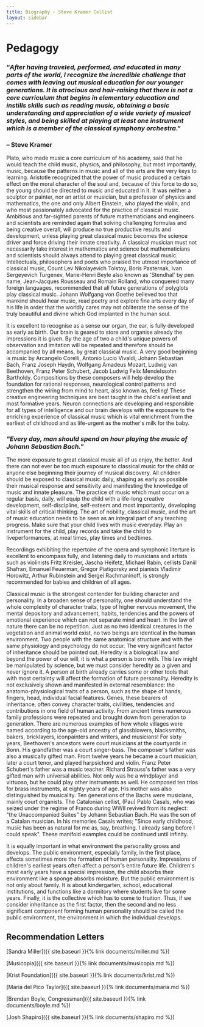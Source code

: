 ```yaml
---
title: Biography ‹ Steve Kramer Cellist
layout: sidebar
---
```


# Pedagogy


### “*After having traveled, performed, and educated in many parts of the world, I recognize the incredible challenge that comes with leaving out musical education for our younger generations. It is atrocious and hair-raising that there is not a core curriculum that begins in elementary education and instills skills such as reading music, obtaining a basic understanding and appreciation of a wide variety of musical styles, and being skilled at playing at least one instrument which is a member of the classical symphony orchestra*.” 

### – Steve Kramer


Plato, who made music a core curriculum of his academy, said that he would teach the child music, physics, and philosophy, but most importantly, music, because the patterns in music and all of the arts are the very keys to learning. Aristotle recognized that the power of music produced a certain effect on the moral character of the soul and, because of this force to do so, the young should be directed to music and educated in it. It was neither a sculptor or painter, nor an artist or musician, but a professor of physics and mathematics, the one and only Albert Einstein, who played the violin, and who most passionately advocated for the practice of classical music. Ambitious and far-sighted parents of future mathematicians and engineers and scientists are reminded again that solving challenging formulas and being creative overall, will produce no true productive results and development, unless playing great classical music becomes the science driver and force driving their innate creativity. A classical musician must not necessarily take interest in mathematics and science but mathematicians and scientists should always attend to playing great classical music. Intellectuals, philosophers and poets who praised the utmost importance of classical music, Count Lev Nikolayevich Tolstoy, Boris Pasternak, Ivan Sergeyevich Turgenev, Marie-Henri Beyle also known as 'Stendhal' by pen name, Jean-Jacques Rousseau and Romain Rolland, who conquered many foreign languages, recommended that all future generations of polyglots play classical music. Johann Wolfgang von Goethe believed too that mankind should hear music, read poetry and explore fine arts every day of his life in order that the worldly cares may not obliterate the sense of the truly beautiful and divine which God implanted in the human soul. 

It is excellent to recognise as a sense our organ, the ear, is fully developed as early as birth. Our brain is geared to store and organise already the impressions it is given. By the age of two a child's unique powers of observation and imitation will be repeated and therefore should be accompanied by all means, by great classical music. A very good beginning is music by Arcangelo Corelli, Antonio Lucio Vivaldi, Johann Sebastian Bach, Franz Joseph Haydn, Wolfgang Amadeus Mozart, Ludwig van Beethoven, Franz Peter Schubert, Jacob Ludwig Felix Mendelssohn Bartholdy. Compositions by these composers will help develop the foundation for rational responses, neurological control patterns and strengthen the wiring from mind to heart, also known as, feeling! These creative engineering techniques are best taught in the child's earliest and most formative years. Neuron connections are developing and responsible for all types of intelligence and our brain develops with the exposure to the enriching experience of classical music which is vital enrichment from the earliest of childhood and as life-urgent as the mother's milk for the baby.

### *"Every day, man should spend an hour playing the music of Johann Sebastian Bach."* 

The more exposure to great classical music all of us enjoy, the better. And there can not ever be too much exposure to classical music for the child or anyone else beginning their journey of musical discovery. All children should be exposed to classical music daily, shaping as early as possible their musical response and sensitivity and manifesting the knowledge of music and innate pleasure. The practice of music which must occur on a regular basis, daily, will equip the child with a life-long creative development, self-discipline, self-esteem and most importantly, developing vital skills of critical thinking. The art of nobility, classical music, and the art of music education needs to be seen as an integral part of any teaching progress.  Make sure that your child lives with music everyday. Play an instrument for the child, play records and take the child to liveperformances, at meal times, play times and bedtimes.

Recordings exhibiting the repertoire of the opera and symphonic literture is excellent to encompass fully, and listening daily to musicians and artists such as violinists Fritz Kreisler, Jascha Heifetz, Michael Rabin, cellists Daniil Shafran, Emanuel Feuerman, Gregor Piatigorsky and pianists Vladimir Horowitz, Arthur Rubinstein and Sergei Rachmaninoff, is strongly recommended for babies and children of all ages.  

Classical music is the strongest contender for building character and personality. In a broaden sense of personality, one should understand the whole complexity of character traits, type of higher nervous movement, the mental depository and advancement, habits, tendencies and the powers of emotional experience which can not separate mind and heart. In the law of nature there can be no repetition. Just as no two identical creatures in the vegetation and animal world exist, no two beings are identical in the human environment. Two people with the same anatomical structure and with the same physiology and psychology do not occur.  The very significant factor of inheritance should be pointed out. Heredity is a biological law and beyond the power of our will, it is what a person is born with. This law might be manipulated by science, but we must consider heredity as a given and never ignore it. A person at birth already carries some or other tools that with most certainty will affect the formation of future personality. Heredity is not exclusively shown and manifested in external resemblance: the anatomo-physiological traits of a person, such as the shape of hands, fingers, head, individual facial features. Genes, these bearers of inheritance, often convey character traits, civilities, tendencies and contributions in one field of human activity. From ancient times numerous family professions were repeated and brought down from generation to generation. There are numerous examples of how whole villages were named according to the age-old ancestry of glassblowers, blacksmiths, bakers, bricklayers, iconpainters and writers, and musicians! For sixty years, Beethoven's ancestors were court musicians at the courtyards in Bonn. His grandfather was a court singer-bass. The composer's father was also a musically gifted man. From twelve years he became a court musician, later a court tenor, and played harpsichord and violin. Franz Peter Schubert's father was a music teacher. Richard Strauss's father was a very gifted man with universal abilities. Not only was he a windplayer and virtuoso, but he could play other instruments as well. He composed ten trios for brass instruments, at eighty years of age. His mother was also distinguished by musicality. Ten generations of the Bachs were musicians, mainly court organists. The Catalonian cellist, (Pau) Pablo Casals, who was seized under the regime of Franco during WWII revived from its neglect: "the Unaccompanied Suites" by Johann Sebastian Bach. He was the son of a Catalan musician. In his memories Casals writes; "Since early childhood, music has been as natural for me as, say, breathing. I already sang before I could speak". These manifold examples could be continued until infinity. 

It is equally important in what environment the personality grows and develops. The public environment, especially family, in the first place, affects sometimes more the formation of human personality. Impressions of children's earliest years often affect a person's entire future life. Children's most early years have a special impression, the child absorbs their environment like a sponge absorbs moisture. But the public environment is not only about family. It is about kindergarten, school, educational institutions, and functions like a dormitory where students live for some years. Finally, it is the collective which has to come to fruition. Thus, if we consider inheritance as the first factor, then the second and no less significant component forming human personality should be called the public environment, the environment in which the individual develops.



## Recommendation Letters

[Sandra Miller]({{ site.baseurl }}{% link documents/miller.md %})

[Musicopia]({{ site.baseurl }}{% link documents/musicopia.md %})

[Krist Foundation]({{ site.baseurl }}{% link documents/krist.md %})

[Maria del Pico Taylor]({{ site.baseurl }}{% link documents/maria.md %})

[Brendan Boyle, Congressman]({{ site.baseurl }}{% link documents/boyle.md %})

[Josh Shapiro]({{ site.baseurl }}{% link documents/shapiro.md %})

